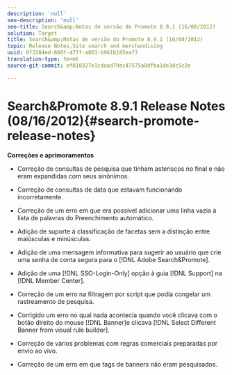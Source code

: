 ```yaml
---
description: 'null'
seo-description: 'null'
seo-title: Search&amp;Notas de versão do Promote 8.9.1 (16/08/2012)
solution: Target
title: Search&amp;Notas de versão do Promote 8.9.1 (16/08/2012)
topic: Release Notes,Site search and merchandising
uuid: 6f3284ed-660f-477f-a863-b961b185eaf3
translation-type: tm+mt
source-git-commit: ef818327e1cdaad79ac47575a8dfba1de3dc5c2e

---
```



# Search&amp;Promote 8.9.1 Release Notes (08/16/2012){#search-promote-release-notes}

**Correções e aprimoramentos**

* Correção de consultas de pesquisa que tinham asteriscos no final e não eram expandidas com seus sinônimos.
* Correção de consultas de data que estavam funcionando incorretamente.
* Correção de um erro em que era possível adicionar uma linha vazia à lista de palavras do Preenchimento automático.
* Adição de suporte à classificação de facetas sem a distinção entre maiúsculas e minúsculas.
* Adição de uma mensagem informativa para sugerir ao usuário que crie uma senha de conta segura para o [!DNL Adobe Search&Promote].
* Adição de uma [!DNL SSO-Login-Only] opção à guia [!DNL Support] na [!DNL Member Center].

* Correção de um erro na filtragem por script que podia congelar um rastreamento de pesquisa.
* Corrigido um erro no qual nada acontecia quando você clicava com o botão direito do mouse [!DNL Banner]e clicava [!DNL Select Different Banner from visual rule builder].

* Correção de vários problemas com regras comerciais preparadas por envio ao vivo.
* Correção de um erro em que tags de banners não eram pesquisados.

